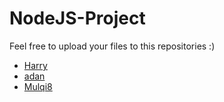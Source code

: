 # NodeJS-Project
Feel free to upload your files to this repositories :)
- [Harry](https://github.com/harryrdn1)
- [adan](https://github.com/adan2911)
- [Mulqi8](https://github.com/Mulqi8)
